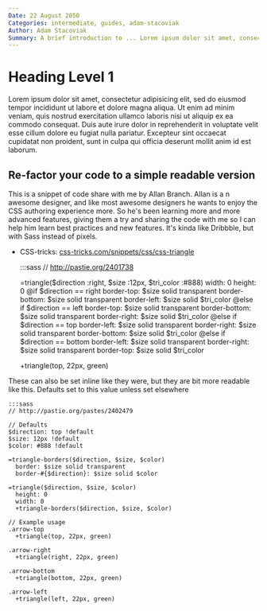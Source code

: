 ```yaml
---
Date: 22 August 2050
Categories: intermediate, guides, adam-stacoviak
Author: Adam Stacoviak
Summary: A brief introduction to ... Lorem ipsum dolor sit amet, consectetur adipisicing elit, sed do eiusmod tempor incididunt ut labore et dolore magna aliqua. Ut enim ad minim veniam, quis nostrud exercitation.
---
```


# Heading Level 1

Lorem ipsum dolor sit amet, consectetur adipisicing elit, sed do eiusmod tempor incididunt ut labore et dolore magna aliqua. Ut enim ad minim veniam, quis nostrud exercitation ullamco laboris nisi ut aliquip ex ea commodo consequat. Duis aute irure dolor in reprehenderit in voluptate velit esse cillum dolore eu fugiat nulla pariatur. Excepteur sint occaecat cupidatat non proident, sunt in culpa qui officia deserunt mollit anim id est laborum.

## Re-factor your code to a simple readable version

This is a snippet of code share with me by Allan Branch. Allan is a n awesome designer, and like most awesome designers he wants to enjoy the CSS authoring experience more. So he's been learning more and more advanced features, giving them a try and sharing the code with me so I can help him learn best practices and new features. It's kinda like Dribbble, but with Sass instead of pixels.

* CSS-tricks: [css-tricks.com/snippets/css/css-triangle](http://css-tricks.com/snippets/css/css-triangle/)
  
    :::sass
    // http://pastie.org/2401738
    
    =triangle($direction :right, $size :12px, $tri_color :#888)
      width: 0
      height: 0
      @if $direction == right 
        border-top: $size solid transparent
        border-bottom: $size solid transparent
        border-left: $size solid $tri_color
      @else if $direction == left 
        border-top: $size solid transparent
        border-bottom: $size solid transparent
        border-right: $size solid $tri_color
      @else if $direction == top 
        border-left: $size solid transparent
        border-right: $size solid transparent
        border-bottom: $size solid $tri_color
      @else if $direction == bottom 
        border-left: $size solid transparent
        border-right: $size solid transparent
        border-top: $size solid $tri_color

    +triangle(top, 22px, green)

These can also be set inline like they were, but they are bit more readable like this. Defaults set to this value unless set elsewhere

    :::sass
    // http://pastie.org/pastes/2402479
    
    // Defaults
    $direction: top !default
    $size: 12px !default
    $color: #888 !default

    =triangle-borders($direction, $size, $color)
      border: $size solid transparent
      border-#{$direction}: $size solid $color

    =triangle($direction, $size, $color)
      height: 0
      width: 0
      +triangle-borders($direction, $size, $color)

    // Example usage
    .arrow-top
      +triangle(top, 22px, green)

    .arrow-right
      +triangle(right, 22px, green)

    .arrow-bottom
      +triangle(bottom, 22px, green)

    .arrow-left
      +triangle(left, 22px, green)
